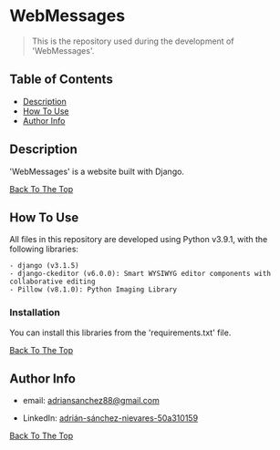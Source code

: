 # WebMessages

>This is the repository used during the development of 'WebMessages'.

## Table of Contents

- [Description](#description)
- [How To Use](#how-to-use)
- [Author Info](#author-info)

## Description

'WebMessages' is a website built with Django.

[Back To The Top](#webmessages)

## How To Use

All files in this repository are developed using Python v3.9.1, with the following libraries:

    - django (v3.1.5)
    - django-ckeditor (v6.0.0): Smart WYSIWYG editor components with collaborative editing
    - Pillow (v8.1.0): Python Imaging Library

### Installation

You can install this libraries from the 'requirements.txt' file.

[Back To The Top](##webmessages)

## Author Info

- email: adriansanchez88@gmail.com

- LinkedIn: [adrián-sánchez-nievares-50a310159](https://www.linkedin.com/in/adri%C3%A1n-s%C3%A1nchez-nievares-50a310159/)

[Back To The Top](##webmessages)